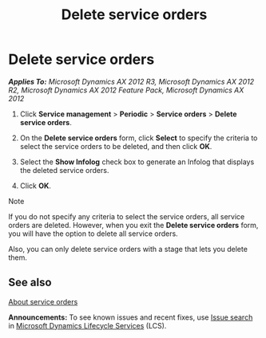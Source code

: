 ﻿---
title: Delete service orders
TOCTitle: Delete service orders
ms:assetid: 08e02307-d3d4-4be9-9c55-ea467d91cc48
ms:mtpsurl: https://technet.microsoft.com/en-us/library/Aa569731(v=AX.60)
ms:contentKeyID: 36055976
ms.date: 04/18/2014
mtps_version: v=AX.60
_tocRel: gg213672(v=ax.60)/toc.json
---

# Delete service orders 


_**Applies To:** Microsoft Dynamics AX 2012 R3, Microsoft Dynamics AX 2012 R2, Microsoft Dynamics AX 2012 Feature Pack, Microsoft Dynamics AX 2012_

1.  Click **Service management** \> **Periodic** \> **Service orders** \> **Delete service orders**.

2.  On the **Delete service orders** form, click **Select** to specify the criteria to select the service orders to be deleted, and then click **OK**.

3.  Select the **Show Infolog** check box to generate an Infolog that displays the deleted service orders.

4.  Click **OK**.


> [!NOTE]
> <P>If you do not specify any criteria to select the service orders, all service orders are deleted. However, when you exit the <STRONG>Delete service orders</STRONG> form, you will have the option to delete all service orders.</P>
> <P>Also, you can only delete service orders with a stage that lets you delete them.</P>



## See also

[About service orders](about-service-orders.md)

  
**Announcements:** To see known issues and recent fixes, use [Issue search](http://go.microsoft.com/fwlink/?linkid=389258) in [Microsoft Dynamics Lifecycle Services](http://go.microsoft.com/fwlink/?linkid=306505) (LCS).

